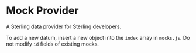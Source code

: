# Mock Provider

A Sterling data provider for Sterling developers. 

To add a new datum, insert a new object into the `index` array in `mocks.js`. Do not modify `id` fields of existing mocks.

